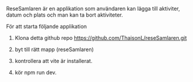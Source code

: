 ReseSamlaren är en applikation som användaren kan lägga
till aktiviter, datum och plats och man kan ta bort aktiviteter.

För att starta följande applikation

1. Klona detta github repo https://github.com/ThaisonL/reseSamlaren.git

2. byt till rätt mapp (reseSamlaren)

3. kontrollera att vite är installerat.

4. kör npm run dev.
